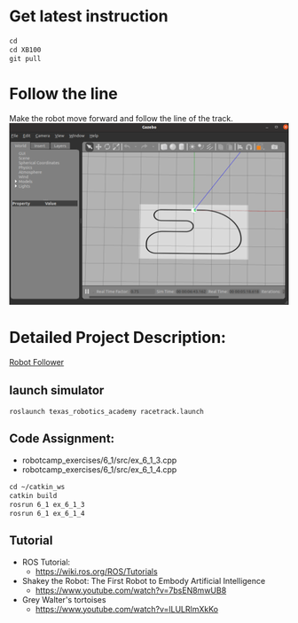 # Get latest instruction 
```
cd
cd XB100
git pull
```

# Follow the line 
Make the robot move forward and follow the line of the track.<br>
<img src="../lab9/racetrack.PNG" width=600><br>

# Detailed Project Description: 
[Robot Follower](https://github.com/chuanqichen/XB100/blob/main/lab7/robot_follower.md)


## launch simulator 
```
roslaunch texas_robotics_academy racetrack.launch
```

## Code Assignment: 
* robotcamp_exercises/6_1/src/ex_6_1_3.cpp
* robotcamp_exercises/6_1/src/ex_6_1_4.cpp
```
cd ~/catkin_ws
catkin build
rosrun 6_1 ex_6_1_3
rosrun 6_1 ex_6_1_4
```

## Tutorial 
* ROS Tutorial:
  * https://wiki.ros.org/ROS/Tutorials
* Shakey the Robot: The First Robot to Embody Artificial Intelligence
  * https://www.youtube.com/watch?v=7bsEN8mwUB8
* Grey Walter's tortoises
  * https://www.youtube.com/watch?v=lLULRlmXkKo
